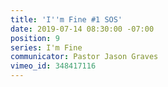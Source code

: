 ```yaml
---
title: 'I''m Fine #1 SOS'
date: 2019-07-14 08:30:00 -07:00
position: 9
series: I'm Fine
communicator: Pastor Jason Graves
vimeo_id: 348417116
---
```


